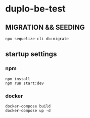 # duplo-be-test

## MIGRATION && SEEDING

```
npx sequelize-cli db:migrate
```


## startup settings

### npm
```
npm install
npm run start:dev
```

### docker
```
docker-compose build     
docker-compose up -d   
```



